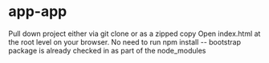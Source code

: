 # app-app
Pull down project either via git clone or as a zipped copy
Open index.html at the root level on your browser.
No need to run npm install -- bootstrap package is already checked in as part of the node_modules 
